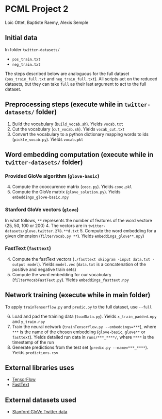 # PCML Project 2
Loïc Ottet, Baptiste Raemy, Alexis Semple

## Initial data
In folder `twitter-datasets/`
- `pos_train.txt`
- `neg_train.txt`

The steps described below are analoguous for the full dataset (`pos_train_full.txt` and `neg_train_full.txt`). All scripts act on the reduced datasets, but they can take `full` as their last argument to act to the full dataset.

## Preprocessing steps (execute while in `twitter-datasets/` folder)

1. Build the vocabulary (`build_vocab.sh`). Yields `vocab.txt`
2. Cut the vocabulary (`cut_vocab.sh`). Yields `vocab_cut.txt`
3. Convert the vocabulary to a python dictionary mapping words to ids (`pickle_vocab.py`). Yields `vocab.pkl`

## Word embedding computation (execute while in `twitter-datasets/` folder)

### Provided GloVe algorithm (`glove-basic`)
4. Compute the cooccurence matrix (`cooc.py`). Yields `cooc.pkl`
5. Compute the GloVe matrix (`glove_solution.py`). Yields `embeddings_glove-basic.npy`

### Stanford GloVe vectors (`glove`)
In what follows, `**` represents the number of features of the word vectore (25, 50, 100 or 200)
4. The vectors are in `twitter-datasets/glove.twitter.27B.**d.txt`
5. Compute the word embedding for a given dimension (`filterVocab.py **`). Yields `embeddings_glove**.npy`)

### FastText (`fasttext`)
4. Compute the fastText vectors (`./fasttext skipgram -input data.txt -output model`). Yields `model.vec` (`data.txt` is a concatenation of the positive and negative train sets)
5. Compute the word embedding for our vocabulary (`filterVocabFastText.py`). Yields `embeddings_fasttext.npy`

## Network training (execute while in main folder)
To apply `trainTensorflow.py` and `predic.py` to the full dataset, use `--full`

6. Load and pad the training data (`loadData.py`). Yields `x_train_padded.npy` and `y_train.npy`
7. Train the neural network (`trainTensorflow.py --embeddings=***`), where `***` is the name of the chosen embedding (`glove-basic`, `glove**` or `fasttext`). Yields detailed run data in `runs/***_****/`, where `****` is the timestamp of the run
8. Generate predictions from the test set (`predic.py --name=***_****`). Yields `predictions.csv`

## External libraries uses

- [TensorFlow](https://www.tensorflow.org)
- [FastText](https://research.fb.com/projects/fasttext/)

## External datasets used

- [Stanford GloVe Twitter data](http://nlp.stanford.edu/data/glove.twitter.27B.zip "Download link")
